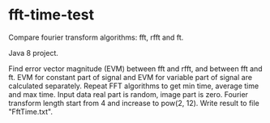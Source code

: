 # fft-time-test

Compare fourier transform algorithms: fft, rfft and ft.

Java 8 project.

Find error vector magnitude (EVM) between fft and rfft, and between fft and ft.
EVM for constant part of signal and
EVM for variable part of signal are calculated separately.
Repeat FFT algorithms to get min time, average time and max time.
Input data real part is random, image part is zero.
Fourier transform length start from 4 and increase to pow(2, 12).
Write result to file "FftTime.txt".

